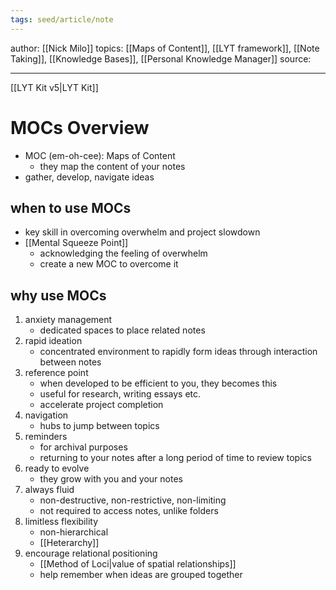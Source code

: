 ```yaml
---
tags: seed/article/note
---
```


author: [[Nick Milo]]
topics: [[Maps of Content]], [[LYT framework]], [[Note Taking]], [[Knowledge Bases]], [[Personal Knowledge Manager]]
source: 

---
[[LYT Kit v5|LYT Kit]]
# MOCs Overview

- MOC (em-oh-cee): Maps of Content
	- they map the content of your notes
- gather, develop, navigate ideas

## when to use MOCs

- key skill in overcoming overwhelm and project slowdown
- [[Mental Squeeze Point]]
	- acknowledging the feeling of overwhelm
	- create a new MOC to overcome it

## why use MOCs

1. anxiety management
	- dedicated spaces to place related notes
2. rapid ideation
	- concentrated environment to rapidly form ideas through interaction between notes
3. reference point
	- when developed to be efficient to you, they becomes this
	- useful for research, writing essays etc.
	- accelerate project completion
4. navigation
	- hubs to jump between topics
5. reminders
	- for archival purposes
	- returning to your notes after a long period of time to review topics
6. ready to evolve
	- they grow with you and your notes
7. always fluid
	- non-destructive, non-restrictive, non-limiting
	- not required to access notes, unlike folders
8. limitless flexibility
	- non-hierarchical
	- [[Heterarchy]]
9. encourage relational positioning
	- [[Method of Loci|value of spatial relationships]]
	- help remember when ideas are grouped together